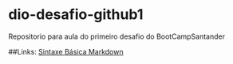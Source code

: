 # dio-desafio-github1
Repositorio para aula do primeiro desafio do BootCampSantander

##Links:
[Sintaxe Básica Markdown](https://markdownguide.org/basic-syntax/)
